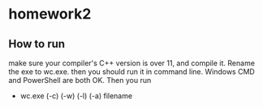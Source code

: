 # homework2
## How to run 
make sure your compiler's C++ version is over 11, and compile it. Rename the exe to wc.exe.
then you should run it in command line. Windows CMD and PowerShell are both OK.
Then you run
* wc.exe (-c) (-w) (-l) (-a) filename


